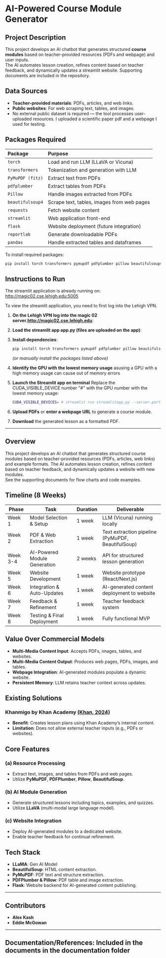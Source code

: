 # AI-Powered Course Module Generator

## Project Description
This project develops an AI chatbot that generates structured **course modules** based on teacher-provided resources (PDFs and webpage) and user inputs.  
The AI automates lesson creation, refines content based on teacher feedback, and dynamically updates a streamlit website. 
Supporting documents are included in the repository.

## Data Sources
- **Teacher-provided materials**: PDFs, articles, and web links.
- **Public websites**: For web scraping text, tables, and images.
- No external public dataset is required — the tool processes user-uploaded resources. I uploaded a scientific paper pdf and a webpage I used for testing.

## Packages Required
| Package | Purpose |
|:---|:---|
| `torch` | Load and run LLM (LLaVA or Vicuna) |
| `transformers` | Tokenization and generation with LLM |
| `PyMuPDF (fitz)` | Extract text from PDFs |
| `pdfplumber` | Extract tables from PDFs |
| `Pillow` | Handle images extracted from PDFs |
| `beautifulsoup4` | Scrape text, tables, images from web pages |
| `requests` | Fetch website content |
| `streamlit` | Web application front-end |
| `flask` | Website deployment (future integration) |
| `reportlab` | Generate downloadable PDFs |
| `pandas` | Handle extracted tables and dataframes |

To install required packages:
```bash
pip install torch transformers pymupdf pdfplumber pillow beautifulsoup4 requests streamlit flask reportlab pandas
```

## Instructions to Run
The streamlit application is already running on: http://magic02.cse.lehigh.edu:5005

To view the streamlit application, you need to first log into the Lehigh VPN.

1. **On the Lehigh VPN log into the magic 02 server.http://magic02.cse.lehigh.edu**:
2. **Load the streamlit app app.py (files are uploaded on the app)**:
3. **Install dependencies**:
   ```bash
   pip install torch transformers pymupdf pdfplumber pillow beautifulsoup4 requests streamlit flask reportlab pandas
   ```
   *(or manually install the packages listed above)*

4. **Identify the GPU with the lowest memory usage** asusing a GPU with a high memory usage can cause out of memory errors
5. **Launch the Streamlit app on terminal** Replace the CUDA_VISIBLE_DEVICE number "#" with the GPU number with the lowest memory usage:
   ```bash
   CUDA_VISIBLE_DEVICES= # streamlit run streamlitapp.py --server.port 5005
   ```
6. **Upload PDFs** or **enter a webpage URL** to generate a course module.
7. **Download** the generated lesson as a formatted PDF.

---

## Overview
This project develops an AI chatbot that generates structured course modules based on teacher-provided resources (PDFs, articles, web links) and example formats. The AI automates lesson creation, refines content based on teacher feedback, and dynamically updates a website with new modules.  
See the supporting documents for flow charts and code examples.

## Timeline (8 Weeks)
| Phase | Task | Duration | Deliverable |
|---|---|---|---|
| Week 1 | Model Selection & Setup | 1 week | LLM (Vicuna) running locally |
| Week 2 | PDF & Web Extraction | 1 week | Text extraction pipeline (PyMuPDF, BeautifulSoup) |
| Week 3-4 | AI-Powered Module Generation | 2 weeks | API for structured lesson generation |
| Week 5 | Website Development | 1 week | Website prototype (React/Next.js) |
| Week 6 | Integration & Auto-Updates | 1 week | AI-generated content deployment to website |
| Week 7 | Feedback & Refinement | 1 week | Teacher feedback system |
| Week 8 | Testing & Final Deployment | 1 week | Fully functional MVP |

## Value Over Commercial Models
- **Multi-Media Content Input**: Accepts PDFs, images, tables, and websites.
- **Multi-Media Content Output**: Produces web pages, PDFs, images, and tables.
- **Webpage Integration**: AI-generated modules populate a dynamic website.
- **Persistent Memory**: LLM retains teacher context across updates.

## Existing Solutions
### **Khanmigo by Khan Academy** [(Khan, 2024)](https://www.khanacademy.org/teacher/khanmigo-tools/lesson-plan?platform=KhanAcademy)
- **Benefit**: Creates lesson plans using Khan Academy’s internal content.
- **Limitation**: Does not allow external teacher inputs (e.g., PDFs or websites).

## Core Features
### **(a) Resource Processing**
- Extract text, images, and tables from PDFs and web pages.
- Utilize **PyMuPDF**, **PDFPlumber**, **Pillow**, **BeautifulSoup**.

### **(b) AI Module Generation**
- Generate structured lessons including topics, examples, and quizzes.
- Utilize **LLaVA** (multi-modal large language model).

### **(c) Website Integration**
- Deploy AI-generated modules to a dedicated website.
- Enable teacher feedback for continual refinement.

## Tech Stack
- **LLaMA**: Gen AI Model
- **BeautifulSoup**: HTML content extraction.
- **PyMuPDF**: PDF text and structure extraction.
- **PDFPlumber & Pillow**: PDF table and image extraction.
- **Flask**: Website backend for AI-generated content publishing.

---

## Contributors
- **Alex Kash**
- **Eddie McGowan**

---

## Documentation/References: Included in the documents in the documentation folder
